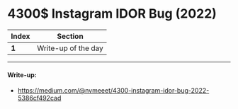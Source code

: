 # 4300$ Instagram IDOR Bug (2022)

Index | Section
--- | ---
**1** | Write-up of the day

___


#### Write-up: 

* https://medium.com/@nvmeeet/4300-instagram-idor-bug-2022-5386cf492cad
